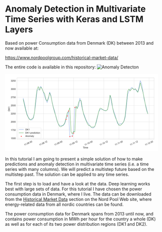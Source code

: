 # Anomaly Detection in Multivariate Time Series with Keras and LSTM Layers

Based on power Consumption data from Denmark (DK) between 2013 and now available at:

https://www.nordpoolgroup.com/historical-market-data/


The entire code is available in this repository: ![Anomaly Detecton](./AnomalyDetection.ipynb)

![](./images/validation_anomalies_zoomed.png)

In this tutorial I am going to present a simple solution of how to make predictions and anomaly detection in multivariate time series (i.e. a time series with many columns). We will predict a multistep future based on the multistep past. The solution can be applied to any time series.

The first step is to load and have a look at the data. Deep learning works best with large sets of data. For this tutorial I have chosen the power consumption data in Denmark, where I live. The data can be downloaded from the <a href="https://www.nordpoolgroup.com/historical-market-data/" target="_blank">Historical Market Data</a> section on the Nord Pool Web site, where energy-related data from all nordic countries can be found.

The power consumption data for Denmark spans from 2013 until now, and contains power consumption in MWh per hour for the country a whole (DK) as well as for each of its two power distribution regions (DK1 and DK2).
